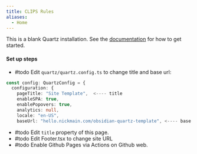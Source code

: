 ```yaml
---
title: CLIPS Rules
aliases:
  - Home
---
```


This is a blank Quartz installation.
See the [documentation](https://quartz.jzhao.xyz) for how to get started.

#### Set up steps

* #todo  Edit `quartz/quartz.config.ts` to change title and base url:

```typescript
const config: QuartzConfig = {
  configuration: {
    pageTitle: "Site Template",  <---- title
    enableSPA: true,
    enablePopovers: true,
    analytics: null,
    locale: "en-US",
    baseUrl: "hello.nickmain.com/obsidian-quartz-template", <---- base url
```

* #todo  Edit `title` property of this page.
* #todo  Edit Footer.tsx to change site URL
* #todo  Enable Github Pages via Actions on Github web.